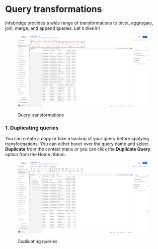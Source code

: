 # Query transformations

Infobridge provides a wide range of transformations to pivot, aggregate, join, merge, and append queries. Let's dive in!&#x20;

<figure><img src="../../.gitbook/assets/2024-12-23_08h31_43.png" alt=""><figcaption><p>Query transformations</p></figcaption></figure>

### 1. Duplicating queries

You can create a copy or take a backup of your query before applying transformations. You can either hover over the query name and select **Duplicate** from the context menu or you can click the **Duplicate Query** option from the Home ribbon.

<figure><img src="../../.gitbook/assets/2024-12-23_08h40_52.png" alt=""><figcaption><p>Duplicating queries</p></figcaption></figure>

###
